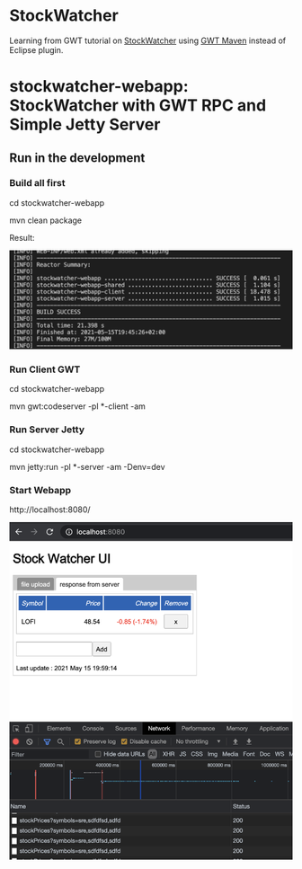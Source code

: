 # StockWatcher

Learning from GWT tutorial on [StockWatcher](http://www.gwtproject.org/doc/latest/tutorial/gettingstarted.html) using [GWT Maven](https://tbroyer.github.io/gwt-maven-plugin/) instead of Eclipse plugin.


# stockwatcher-webapp: StockWatcher with GWT RPC and Simple Jetty Server

## Run in the development

### Build all first

cd stockwatcher-webapp

mvn clean package

Result: 

![Build Result](build-result.png?raw=true "Build Result")

### Run Client GWT

cd stockwatcher-webapp

mvn gwt:codeserver -pl *-client -am

### Run Server Jetty

cd stockwatcher-webapp

mvn jetty:run -pl *-server -am -Denv=dev

### Start Webapp

http://localhost:8080/

![StockWatcher UI](stockwatcher-ui.png?raw=true "StockWatcher UI")
